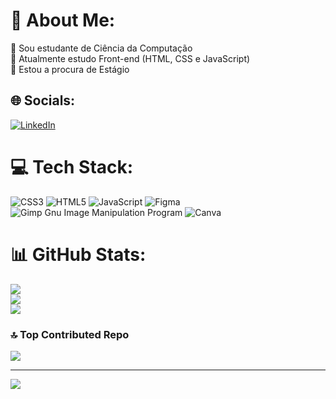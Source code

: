 # 💫 About Me:
🔭 Sou estudante de Ciência da Computação<br>🌱 Atualmente estudo Front-end (HTML, CSS e JavaScript)<br>🤝 Estou a procura de Estágio 


## 🌐 Socials:
[![LinkedIn](https://img.shields.io/badge/LinkedIn-%230077B5.svg?logo=linkedin&logoColor=white)](https://linkedin.com/in/felipe-pereira-35a55ab7/) 

# 💻 Tech Stack:
![CSS3](https://img.shields.io/badge/css3-%231572B6.svg?style=for-the-badge&logo=css3&logoColor=white) ![HTML5](https://img.shields.io/badge/html5-%23E34F26.svg?style=for-the-badge&logo=html5&logoColor=white) ![JavaScript](https://img.shields.io/badge/javascript-%23323330.svg?style=for-the-badge&logo=javascript&logoColor=%23F7DF1E) 	![Figma](https://img.shields.io/badge/figma-%23F24E1E.svg?style=for-the-badge&logo=figma&logoColor=white) ![Gimp Gnu Image Manipulation Program](https://img.shields.io/badge/Gimp-657D8B?style=for-the-badge&logo=gimp&logoColor=FFFFFF) ![Canva](https://img.shields.io/badge/Canva-%2300C4CC.svg?style=for-the-badge&logo=Canva&logoColor=white)
# 📊 GitHub Stats:
![](https://github-readme-stats.vercel.app/api?username=fsilvapereira94&theme=highcontrast&hide_border=false&include_all_commits=false&count_private=false)<br/>
![](https://github-readme-streak-stats.herokuapp.com/?user=fsilvapereira94&theme=highcontrast&hide_border=false)<br/>
![](https://github-readme-stats.vercel.app/api/top-langs/?username=fsilvapereira94&theme=highcontrast&hide_border=false&include_all_commits=false&count_private=false&layout=compact)

### 🔝 Top Contributed Repo
![](https://github-contributor-stats.vercel.app/api?username=fsilvapereira94&limit=5&theme=dark&combine_all_yearly_contributions=true)

---
[![](https://visitcount.itsvg.in/api?id=fsilvapereira94&icon=7&color=12)](https://visitcount.itsvg.in)

<!-- Proudly created with GPRM ( https://gprm.itsvg.in ) -->
